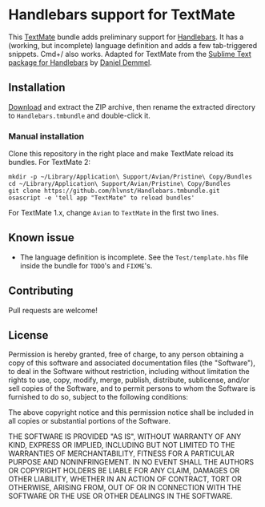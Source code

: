 # Handlebars support for TextMate
This [TextMate][] bundle adds preliminary support for [Handlebars][]. It has a (working, but incomplete) language definition and adds a few tab-triggered snippets. Cmd+/ also works. Adapted for TextMate from the [Sublime Text package for Handlebars][st] by [Daniel Demmel][dd].

[textmate]:https://macromates.com/
[handlebars]:http://handlebarsjs.com/
[st]:https://github.com/daaain/Handlebars
[dd]:http://danieldemmel.me/

## Installation
[Download][] and extract the ZIP archive, then rename the extracted directory to `Handlebars.tmbundle` and double-click it.

[download]:https://github.com/hlvnst/handlebars.tmbundle/archive/master.zip

### Manual installation
Clone this repository in the right place and make TextMate reload its bundles. For TextMate 2:

    mkdir -p ~/Library/Application\ Support/Avian/Pristine\ Copy/Bundles
    cd ~/Library/Application\ Support/Avian/Pristine\ Copy/Bundles
    git clone https://github.com/hlvnst/Handlebars.tmbundle.git
    osascript -e 'tell app "TextMate" to reload bundles'

For TextMate 1.x, change `Avian` to `TextMate` in the first two lines.

## Known issue
* The language definition is incomplete. See the `Test/template.hbs` file inside the bundle for `TODO`'s and `FIXME`'s.

## Contributing
Pull requests are welcome!

## License
Permission is hereby granted, free of charge, to any person obtaining a copy
of this software and associated documentation files (the "Software"), to deal
in the Software without restriction, including without limitation the rights
to use, copy, modify, merge, publish, distribute, sublicense, and/or sell
copies of the Software, and to permit persons to whom the Software is
furnished to do so, subject to the following conditions:

The above copyright notice and this permission notice shall be included in
all copies or substantial portions of the Software.

THE SOFTWARE IS PROVIDED "AS IS", WITHOUT WARRANTY OF ANY KIND, EXPRESS OR
IMPLIED, INCLUDING BUT NOT LIMITED TO THE WARRANTIES OF MERCHANTABILITY,
FITNESS FOR A PARTICULAR PURPOSE AND NONINFRINGEMENT. IN NO EVENT SHALL THE
AUTHORS OR COPYRIGHT HOLDERS BE LIABLE FOR ANY CLAIM, DAMAGES OR OTHER
LIABILITY, WHETHER IN AN ACTION OF CONTRACT, TORT OR OTHERWISE, ARISING FROM,
OUT OF OR IN CONNECTION WITH THE SOFTWARE OR THE USE OR OTHER DEALINGS IN
THE SOFTWARE.
